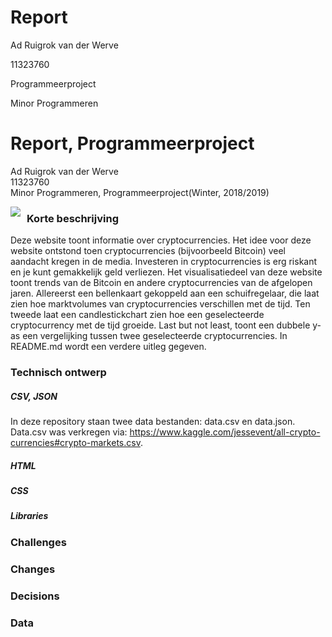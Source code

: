 # Report

Ad Ruigrok van der Werve

11323760

Programmeerproject

Minor Programmeren

# Report, Programmeerproject

Ad Ruigrok van der Werve  
11323760  
Minor Programmeren, Programmeerproject(Winter, 2018/2019)  

<img src="https://github.com/adrvdw/project/blob/master/doc%20/main1.png"
     style="float: left; margin-right: 10px;" />    

### Korte beschrijving

Deze website toont informatie over cryptocurrencies. Het idee voor deze website ontstond toen cryptocurrencies (bijvoorbeeld Bitcoin) veel aandacht kregen in de media. Investeren in cryptocurrencies is erg riskant en je kunt gemakkelijk geld verliezen. Het visualisatiedeel van deze website toont trends van de Bitcoin en andere cryptocurrencies van de afgelopen jaren. Allereerst een bellenkaart gekoppeld aan een schuifregelaar, die laat zien hoe marktvolumes van cryptocurrencies verschillen met de tijd. Ten tweede laat een candlestickchart zien hoe een geselecteerde cryptocurrency met de tijd groeide. Last but not least, toont een dubbele y-as een vergelijking tussen twee geselecteerde cryptocurrencies. In README.md wordt een verdere uitleg gegeven.

### Technisch ontwerp

##### CSV, JSON

In deze repository staan twee data bestanden: data.csv en data.json. Data.csv was verkregen via: https://www.kaggle.com/jessevent/all-crypto-currencies#crypto-markets.csv.

##### HTML

##### CSS

##### Libraries

### Challenges

### Changes

### Decisions

### Data
